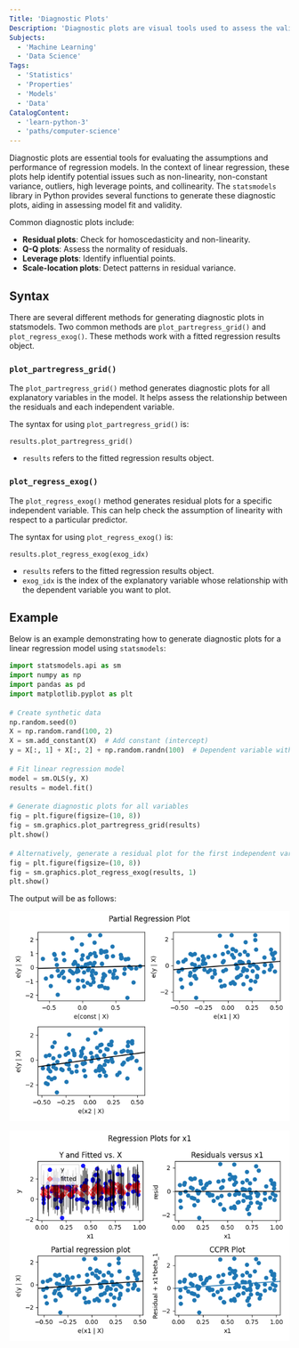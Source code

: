 ```yaml
---
Title: 'Diagnostic Plots'
Description: 'Diagnostic plots are visual tools used to assess the validity of regression model assumptions, detect anomalies, and evaluate model performance.'
Subjects:
  - 'Machine Learning'
  - 'Data Science'
Tags:
  - 'Statistics'
  - 'Properties'
  - 'Models'
  - 'Data'
CatalogContent:
  - 'learn-python-3'
  - 'paths/computer-science'
---
```


Diagnostic plots are essential tools for evaluating the assumptions and performance of regression models. In the context of linear regression, these plots help identify potential issues such as non-linearity, non-constant variance, outliers, high leverage points, and collinearity. The `statsmodels` library in Python provides several functions to generate these diagnostic plots, aiding in assessing model fit and validity.

Common diagnostic plots include:

- **Residual plots**: Check for homoscedasticity and non-linearity.
- **Q-Q plots**: Assess the normality of residuals.
- **Leverage plots**: Identify influential points.
- **Scale-location plots**: Detect patterns in residual variance.

## Syntax

There are several different methods for generating diagnostic plots in statsmodels. Two common methods are `plot_partregress_grid()` and `plot_regress_exog()`. These methods work with a fitted regression results object.

### `plot_partregress_grid()`

The `plot_partregress_grid()` method generates diagnostic plots for all explanatory variables in the model. It helps assess the relationship between the residuals and each independent variable.

The syntax for using `plot_partregress_grid()` is:

```psuedo
results.plot_partregress_grid()
```

- `results` refers to the fitted regression results object.

### `plot_regress_exog()`

The `plot_regress_exog()` method generates residual plots for a specific independent variable. This can help check the assumption of linearity with respect to a particular predictor.

The syntax for using `plot_regress_exog()` is:

```pseudo
results.plot_regress_exog(exog_idx)
```

- `results` refers to the fitted regression results object.
- `exog_idx` is the index of the explanatory variable whose relationship with the dependent variable you want to plot.

## Example

Below is an example demonstrating how to generate diagnostic plots for a linear regression model using `statsmodels`:

```py
import statsmodels.api as sm
import numpy as np
import pandas as pd
import matplotlib.pyplot as plt

# Create synthetic data
np.random.seed(0)
X = np.random.rand(100, 2)
X = sm.add_constant(X)  # Add constant (intercept)
y = X[:, 1] + X[:, 2] + np.random.randn(100)  # Dependent variable with some noise

# Fit linear regression model
model = sm.OLS(y, X)
results = model.fit()

# Generate diagnostic plots for all variables
fig = plt.figure(figsize=(10, 8))
fig = sm.graphics.plot_partregress_grid(results)
plt.show()

# Alternatively, generate a residual plot for the first independent variable
fig = plt.figure(figsize=(10, 8))
fig = sm.graphics.plot_regress_exog(results, 1)
plt.show()
```

The output will be as follows:

![Diagnostic plots for all variables](https://raw.githubusercontent.com/Codecademy/docs/main/media/partial-regression-plot.png)

![A residual plot for the first independent variable](https://raw.githubusercontent.com/Codecademy/docs/main/media/regression-plot-for-x1.png)

